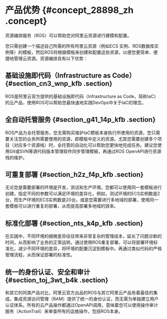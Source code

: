 # 产品优势 {#concept_28898_zh .concept}

资源编排服务（ROS）可以帮助您对阿里云资源进行建模和配置。

您只需创建一个描述自己所需的所有阿里云资源（例如ECS 实例、RDS数据库实例等）的模板，然后ROS将根据模板来创建和配置这些资源，以便您更简单、便捷地管理云资源。资源编排具有以下优势：

## 基础设施即代码（Infrastructure as Code） {#section_cn3_wnp_kfb .section}

ROS是阿里云官方提供的基础设施即代码（Infrastructure as Code，简称IaC）的云产品，使用ROS可以帮助您最快速地实践DevOps中关于IaC的理念。

## 全自动托管服务 {#section_g41_14p_kfb .section}

ROS产品为全托管服务，您无需购买维护IaC模板本身执行所使用的资源，您只需要关注您的业务所需要使用的资源，即模板中定义的资源。尤其您需要创建多个项目（对应多个资源栈）时，全托管的自动化可以帮助您更快地完成任务。建议您使用Git或SVN等源代码版本管理软件同步管理模板，再通过ROS OpenAPI进行资源栈的维护。

## 可重复部署 {#section_h2z_f4p_kfb .section}

无论您是需要部署的环境是开发，测试和生产环境，您都可以使用同一套模板进行创建。指定不同的参数可以满足环境的差异化，例如，测试环境的ECS实例数是2台，而生产环境的ECS实例数是20台。或是您需要进行多地域的部署，使用同一套模板可以进行重复的部署，从而提高部署多地域的效率。

## 标准化部署 {#section_nts_k4p_kfb .section}

在实践中，不同环境的细微差异往往带来非常复杂的管理成本，延长了问题诊断的时间，从而影响了业务的正常运转。通过使用ROS重复部署，可以将部署环境标准化，减少不同环境的差异，将环境的配置沉淀到模板中。再通过类似代码的严格管理流程，从而保证部署的标准性。

## 统一的身份认证、安全和审计 {#section_toj_3wt_b4k .section}

和其它的同类产品对比，阿里云官方出品的ROS与其它阿里云产品有着最佳的集成。集成资源访问管理（RAM）提供了统一的身份认证，而无需为单独建立用户认证体系。所有的云产品操作都通过OpenAPI调用，意味着您可以使用操作审计服务（ActionTrail）来审查所有的运维操作，包括ROS本身。

